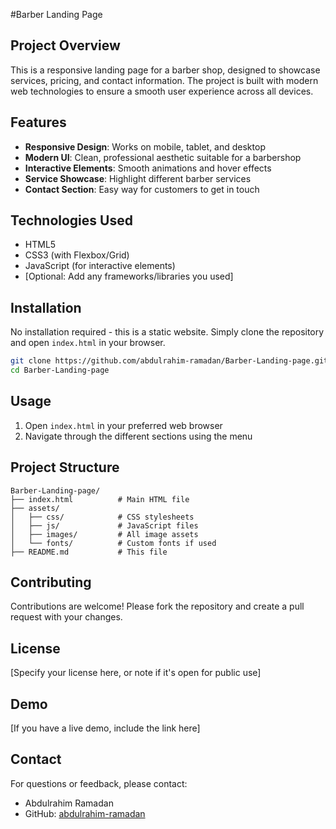 #Barber Landing Page

## Project Overview
This is a responsive landing page for a barber shop, designed to showcase services, pricing, and contact information. The project is built with modern web technologies to ensure a smooth user experience across all devices.

## Features
- **Responsive Design**: Works on mobile, tablet, and desktop
- **Modern UI**: Clean, professional aesthetic suitable for a barbershop
- **Interactive Elements**: Smooth animations and hover effects
- **Service Showcase**: Highlight different barber services
- **Contact Section**: Easy way for customers to get in touch

## Technologies Used
- HTML5
- CSS3 (with Flexbox/Grid)
- JavaScript (for interactive elements)
- [Optional: Add any frameworks/libraries you used]

## Installation
No installation required - this is a static website. Simply clone the repository and open `index.html` in your browser.

```bash
git clone https://github.com/abdulrahim-ramadan/Barber-Landing-page.git
cd Barber-Landing-page
```

## Usage
1. Open `index.html` in your preferred web browser
2. Navigate through the different sections using the menu

## Project Structure
```
Barber-Landing-page/
├── index.html          # Main HTML file
├── assets/
│   ├── css/            # CSS stylesheets
│   ├── js/             # JavaScript files
│   ├── images/         # All image assets
│   └── fonts/          # Custom fonts if used
├── README.md           # This file
```

## Contributing
Contributions are welcome! Please fork the repository and create a pull request with your changes.

## License
[Specify your license here, or note if it's open for public use]

## Demo
[If you have a live demo, include the link here]

## Contact
For questions or feedback, please contact:
- Abdulrahim Ramadan
- GitHub: [abdulrahim-ramadan](https://github.com/abdulrahim-ramadan)